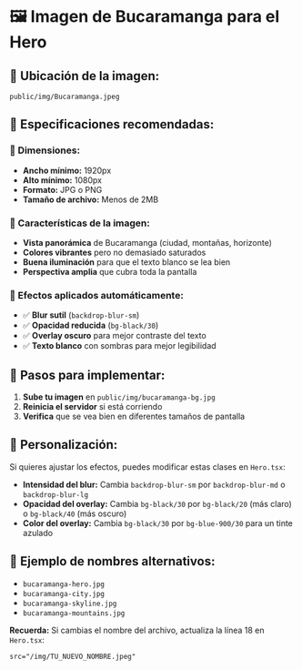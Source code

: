 # 🖼️ Imagen de Bucaramanga para el Hero

## 📁 Ubicación de la imagen:
```
public/img/Bucaramanga.jpeg
```

## 🎯 Especificaciones recomendadas:

### 📐 Dimensiones:
- **Ancho mínimo:** 1920px
- **Alto mínimo:** 1080px
- **Formato:** JPG o PNG
- **Tamaño de archivo:** Menos de 2MB

### 🎨 Características de la imagen:
- **Vista panorámica** de Bucaramanga (ciudad, montañas, horizonte)
- **Colores vibrantes** pero no demasiado saturados
- **Buena iluminación** para que el texto blanco se lea bien
- **Perspectiva amplia** que cubra toda la pantalla

### 🔧 Efectos aplicados automáticamente:
- ✅ **Blur sutil** (`backdrop-blur-sm`)
- ✅ **Opacidad reducida** (`bg-black/30`)
- ✅ **Overlay oscuro** para mejor contraste del texto
- ✅ **Texto blanco** con sombras para mejor legibilidad

## 📝 Pasos para implementar:

1. **Sube tu imagen** en `public/img/bucaramanga-bg.jpg`
2. **Reinicia el servidor** si está corriendo
3. **Verifica** que se vea bien en diferentes tamaños de pantalla

## 🎨 Personalización:

Si quieres ajustar los efectos, puedes modificar estas clases en `Hero.tsx`:

- **Intensidad del blur:** Cambia `backdrop-blur-sm` por `backdrop-blur-md` o `backdrop-blur-lg`
- **Opacidad del overlay:** Cambia `bg-black/30` por `bg-black/20` (más claro) o `bg-black/40` (más oscuro)
- **Color del overlay:** Cambia `bg-black/30` por `bg-blue-900/30` para un tinte azulado

## 🚀 Ejemplo de nombres alternativos:
- `bucaramanga-hero.jpg`
- `bucaramanga-city.jpg`
- `bucaramanga-skyline.jpg`
- `bucaramanga-mountains.jpg`

**Recuerda:** Si cambias el nombre del archivo, actualiza la línea 18 en `Hero.tsx`:
```tsx
src="/img/TU_NUEVO_NOMBRE.jpeg"
```
